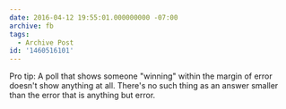 ```yaml
---
date: 2016-04-12 19:55:01.000000000 -07:00
archive: fb
tags: 
  - Archive Post
id: '1460516101'
---
```


Pro tip: A poll that shows someone "winning" within the margin of error doesn't show anything at all. There's no such thing as an answer smaller than the error that is anything but error.
